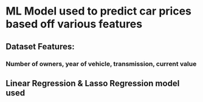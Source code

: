 # ML Model used to predict car prices based off various features


## Dataset Features:
### Number of owners, year of vehicle, transmission, current value

## Linear Regression & Lasso Regression model used 
